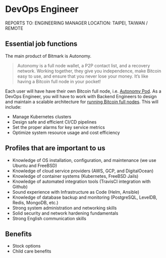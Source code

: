 # DevOps Engineer

REPORTS TO: ENGINEERING MANAGER
LOCATION: TAIPEI, TAIWAN / REMOTE

## Essential job functions

The main product of Bitmark is Autonomy.

> Autonomy is a full node wallet, a P2P contact list, and a recovery network. Working together, they give you independence, make Bitcoin easy to use, and ensure that you never lose your money. It’s like having a Bitcoin full node in your pocket! 

Each user will have have their own Bitcoin full node, i.e. [Autonomy Pod](https://hackmd.io/CrNGQQSsTmKzo2YYogRqtA?view#Pod-Architecture). As a DevOps Engineer, you will have to work with Backend Engineers to design and maintain a scalable architecture for [running Bitcoin full nodes](https://bitcoin.org/en/bitcoin-core/features/requirements#system-requirements). This will include:

- Manage Kubernetes clusters
- Design safe and efficient CI/CD pipelines
- Set the proper alarms for key service metrics
- Optimize system resource usage and cost efficiency

## Profiles that are important to us

- Knowledge of OS installation, configuration, and maintenance (we use Ubuntu and FreeBSD)
- Knowledge of cloud service providers (AWS, GCP, and DigitalOcean)
- Knowledge of container systems (Kubernetes, FreeBSD Jails)
- Knowledge of automated integration tools (TravisCI integration with Github)
- Sound experience with Infrastructure as Code (Helm, Ansible)
- Knowledge of database backup and monitoring (PostgreSQL, LevelDB, Redis, MongoDB, etc.)
- Strong system administration and networking skills
- Solid security and network hardening fundamentals
- Strong English communication skills

## Benefits

- Stock options
- Child care benefits
